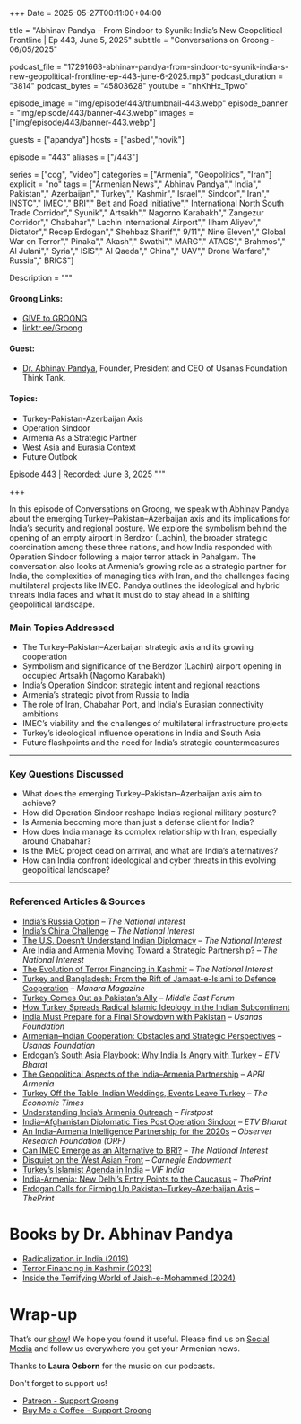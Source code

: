 +++
Date = 2025-05-27T00:11:00+04:00

title = "Abhinav Pandya - From Sindoor to Syunik: India’s New Geopolitical Frontline | Ep 443, June 5, 2025"
subtitle = "Conversations on Groong - 06/05/2025"

podcast_file     = "17291663-abhinav-pandya-from-sindoor-to-syunik-india-s-new-geopolitical-frontline-ep-443-june-6-2025.mp3"
podcast_duration = "3814"
podcast_bytes    = "45803628"
youtube = "nhKhHx_Tpwo"

episode_image = "img/episode/443/thumbnail-443.webp"
episode_banner = "img/episode/443/banner-443.webp"
images = ["img/episode/443/banner-443.webp"]

guests = ["apandya"]
hosts = ["asbed","hovik"]

episode = "443"
aliases = ["/443"]

series = ["cog", "video"]
categories = ["Armenia", "Geopolitics", "Iran"]
explicit = "no"
tags = ["Armenian News"," Abhinav Pandya"," India"," Pakistan"," Azerbaijan"," Turkey"," Kashmir"," Israel"," Sindoor"," Iran"," INSTC"," IMEC"," BRI"," Belt and Road Initiative"," International North South Trade Corridor"," Syunik"," Artsakh"," Nagorno Karabakh"," Zangezur Corridor"," Chabahar"," Lachin International Airport"," Ilham Aliyev"," Dictator"," Recep Erdogan"," Shehbaz Sharif"," 9/11"," Nine Eleven"," Global War on Terror"," Pinaka"," Akash"," Swathi"," MARG"," ATAGS"," Brahmos"," Al Julani"," Syria"," ISIS"," Al Qaeda"," China"," UAV"," Drone Warfare"," Russia"," BRICS"]

Description = """

#### Groong Links:
* [GIVE to GROONG](https://podcasts.groong.org/donate)
* [linktr.ee/Groong](https://linktr.ee/groong)

#### Guest:
* [Dr. Abhinav Pandya](https://podcasts.groong.org/guest/apandya), Founder, President and CEO of Usanas Foundation Think Tank.

#### Topics:
* Turkey-Pakistan-Azerbaijan Axis
* Operation Sindoor
* Armenia As a Strategic Partner
* West Asia and Eurasia Context
* Future Outlook

Episode 443 | Recorded: June 3, 2025
"""

+++

In this episode of Conversations on Groong, we speak with Abhinav Pandya about the emerging Turkey–Pakistan–Azerbaijan axis and its implications for India’s security and regional posture. We explore the symbolism behind the opening of an empty airport in Berdzor (Lachin), the broader strategic coordination among these three nations, and how India responded with Operation Sindoor following a major terror attack in Pahalgam. The conversation also looks at Armenia’s growing role as a strategic partner for India, the complexities of managing ties with Iran, and the challenges facing multilateral projects like IMEC. Pandya outlines the ideological and hybrid threats India faces and what it must do to stay ahead in a shifting geopolitical landscape.

### **Main Topics Addressed**

- The Turkey–Pakistan–Azerbaijan strategic axis and its growing cooperation  
- Symbolism and significance of the Berdzor (Lachin) airport opening in occupied Artsakh (Nagorno Karabakh)
- India’s Operation Sindoor: strategic intent and regional reactions  
- Armenia’s strategic pivot from Russia to India  
- The role of Iran, Chabahar Port, and India's Eurasian connectivity ambitions  
- IMEC’s viability and the challenges of multilateral infrastructure projects  
- Turkey’s ideological influence operations in India and South Asia  
- Future flashpoints and the need for India’s strategic countermeasures

---

### **Key Questions Discussed**

- What does the emerging Turkey–Pakistan–Azerbaijan axis aim to achieve?  
- How did Operation Sindoor reshape India’s regional military posture?  
- Is Armenia becoming more than just a defense client for India?  
- How does India manage its complex relationship with Iran, especially around Chabahar?  
- Is the IMEC project dead on arrival, and what are India’s alternatives?  
- How can India confront ideological and cyber threats in this evolving geopolitical landscape?

---

### **Referenced Articles & Sources**

- [India’s Russia Option](https://nationalinterest.org/feature/indias-russia-option-212015) – *The National Interest*  
- [India’s China Challenge](https://nationalinterest.org/feature/indias-china-challenge-211295) – *The National Interest*  
- [The U.S. Doesn’t Understand Indian Diplomacy](https://nationalinterest.org/feature/us-doesnt-understand-indian-diplomacy-209942) – *The National Interest*  
- [Are India and Armenia Moving Toward a Strategic Partnership?](https://nationalinterest.org/feature/are-india-and-armenia-moving-toward-strategic-partnership-208173) – *The National Interest*  
- [The Evolution of Terror Financing in Kashmir](https://nationalinterest.org/feature/evolution-terror-financing-kashmir-207150) – *The National Interest*  
- [Turkey and Bangladesh: From the Rift of Jamaat-e-Islami to Defence Cooperation](https://manaramagazine.org/2021/12/turkey-and-bangladesh-from-the-rift-of-jamaat-e-islami-to-defence-cooperation/) – *Manara Magazine*  
- [Turkey Comes Out as Pakistan’s Ally](https://www.meforum.org/mef-observer/turkey-comes-out-as-pakistans-ally) – *Middle East Forum*  
- [How Turkey Spreads Radical Islamic Ideology in the Indian Subcontinent](https://www.linkedin.com/pulse/how-t%C3%BCrkiye-spreads-radical-islamic-ideology-indian-raj-%E0%A4%85%E0%A4%AD-%E0%A4%B7-%E0%A4%95-%E0%A4%B0-%E0%A4%9C--hdsif/)  
- [India Must Prepare for a Final Showdown with Pakistan](https://usanasfoundation.com/india-must-prepare-for-a-final-showdown-with-pakistan-another-war-coming-soon) – *Usanas Foundation*  
- [Armenian–Indian Cooperation: Obstacles and Strategic Perspectives](https://usanasfoundation.com/armenian-indian-cooperation-about-obstacles-and-new-strategic-perspectives) – *Usanas Foundation*  
- [Erdogan’s South Asia Playbook: Why India Is Angry with Turkey](https://www.etvbharat.com/en/!international/erdogans-south-asia-playbook-why-india-is-angry-with-turkey-enn25051404514) – *ETV Bharat*  
- [The Geopolitical Aspects of the India–Armenia Partnership](https://apri.institute/the-geopolitical-aspects-of-the-india-armenia-partnership/) – *APRI Armenia*  
- [Turkey Off the Table: Indian Weddings, Events Leave Turkey](https://economictimes.indiatimes.com/nri/visit/turkey-off-the-table-indian-weddings-corporate-events-move-out-over-ankaras-pro-pakistan-stance/articleshow/121323514.cms) – *The Economic Times*  
- [Understanding India’s Armenia Outreach](https://www.firstpost.com/opinion/understanding-indias-armenia-outreach-amid-global-power-play-in-south-caucasus-13579412.html) – *Firstpost*  
- [India–Afghanistan Diplomatic Ties Post Operation Sindoor](https://www.etvbharat.com/en/!international/india-afghanistan-diplomatic-ties-post-operation-sindoor-pakistan-taliban-enn25051604574) – *ETV Bharat*  
- [An India–Armenia Intelligence Partnership for the 2020s](https://www.orfonline.org/research/an-india-armenia-intelligence-partnership-for-the-2020s) – *Observer Research Foundation (ORF)*  
- [Can IMEC Emerge as an Alternative to BRI?](https://nationalinterest.org/feature/can-imec-emerge-alternative-bri-206906) – *The National Interest*  
- [Disquiet on the West Asian Front](https://carnegieendowment.org/middle-east/diwan/2024/10/disquiet-on-the-west-asian-front?lang=en) – *Carnegie Endowment*  
- [Turkey’s Islamist Agenda in India](https://www.vifindia.org/sites/default/files/turkey-s-islamist-agenda-in-india.pdf) – *VIF India*  
- [India-Armenia: New Delhi’s Entry Points to the Caucasus](https://theprint.in/opinion/armenia-buying-indian-weapons/2642025/) – *ThePrint*  
- [Erdogan Calls for Firming Up Pakistan–Turkey–Azerbaijan Axis](https://theprint.in/world/erdogan-calls-for-firming-up-pakistan-turkey-azerbaijan-axis-baku-offers-2-bn-for-islamabad/2640907/) – *ThePrint*

# Books by Dr. Abhinav Pandya

- [Radicalization in India (2019)](https://a.co/d/6IqUFRW)
- [Terror Financing in Kashmir (2023)](https://a.co/d/9suTnNM)
- [Inside the Terrifying World of Jaish-e-Mohammed (2024)](https://a.co/d/j4VJwZ0)

# Wrap-up

That’s our [show](https://podcasts.groong.org/)! We hope you found it useful. Please find us on [Social Media](https://linktr.ee/groong) and follow us everywhere you get your Armenian news.

Thanks to **Laura Osborn** for the music on our podcasts.

Don't forget to support us!
* [Patreon - Support Groong](https://www.patreon.com/ann_groong)
* [Buy Me a Coffee - Support Groong](https://www.buymeacoffee.com/groong)


